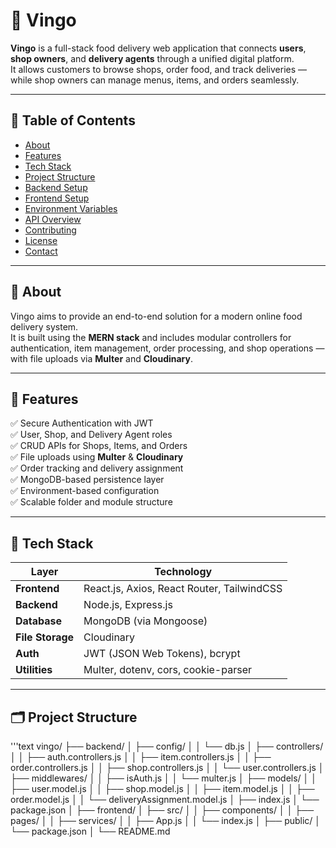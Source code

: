 # 🍕 Vingo

**Vingo** is a full-stack food delivery web application that connects **users**, **shop owners**, and **delivery agents** through a unified digital platform.  
It allows customers to browse shops, order food, and track deliveries — while shop owners can manage menus, items, and orders seamlessly.

---

## 🧭 Table of Contents

- [About](#about)
- [Features](#features)
- [Tech Stack](#tech-stack)
- [Project Structure](#project-structure)
- [Backend Setup](#backend-setup)
- [Frontend Setup](#frontend-setup)
- [Environment Variables](#environment-variables)
- [API Overview](#api-overview)
- [Contributing](#contributing)
- [License](#license)
- [Contact](#contact)

---

## 📘 About

Vingo aims to provide an end-to-end solution for a modern online food delivery system.  
It is built using the **MERN stack** and includes modular controllers for authentication, item management, order processing, and shop operations — with file uploads via **Multer** and **Cloudinary**.

---

## 🚀 Features

✅ Secure Authentication with JWT  
✅ User, Shop, and Delivery Agent roles  
✅ CRUD APIs for Shops, Items, and Orders  
✅ File uploads using **Multer** & **Cloudinary**  
✅ Order tracking and delivery assignment  
✅ MongoDB-based persistence layer  
✅ Environment-based configuration  
✅ Scalable folder and module structure  

---

## 🧰 Tech Stack

| Layer | Technology |
|-------|-------------|
| **Frontend** | React.js, Axios, React Router, TailwindCSS |
| **Backend** | Node.js, Express.js |
| **Database** | MongoDB (via Mongoose) |
| **File Storage** | Cloudinary |
| **Auth** | JWT (JSON Web Tokens), bcrypt |
| **Utilities** | Multer, dotenv, cors, cookie-parser |

---

## 🗂️ Project Structure
'''text
vingo/
├── backend/
│ ├── config/
│ │ └── db.js
│ ├── controllers/
│ │ ├── auth.controllers.js
│ │ ├── item.controllers.js
│ │ ├── order.controllers.js
│ │ ├── shop.controllers.js
│ │ └── user.controllers.js
│ ├── middlewares/
│ │ ├── isAuth.js
│ │ └── multer.js
│ ├── models/
│ │ ├── user.model.js
│ │ ├── shop.model.js
│ │ ├── item.model.js
│ │ ├── order.model.js
│ │ └── deliveryAssignment.model.js
│ ├── index.js
│ └── package.json
│
├── frontend/
│ ├── src/
│ │ ├── components/
│ │ ├── pages/
│ │ ├── services/
│ │ ├── App.js
│ │ └── index.js
│ ├── public/
│ └── package.json
│
└── README.md

